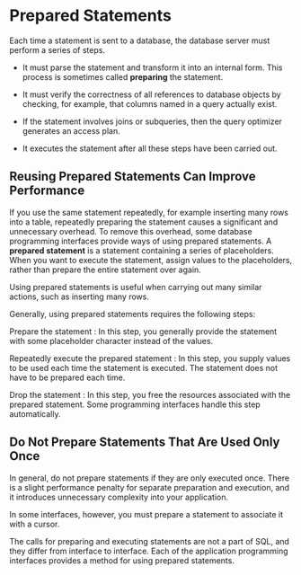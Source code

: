 <!-- loio3be13cfb6c5f10148ddba4385f67c530 -->

# Prepared Statements

Each time a statement is sent to a database, the database server must perform a series of steps.

-   It must parse the statement and transform it into an internal form. This process is sometimes called **preparing** the statement.

-   It must verify the correctness of all references to database objects by checking, for example, that columns named in a query actually exist.

-   If the statement involves joins or subqueries, then the query optimizer generates an access plan.

-   It executes the statement after all these steps have been carried out.




## Reusing Prepared Statements Can Improve Performance

If you use the same statement repeatedly, for example inserting many rows into a table, repeatedly preparing the statement causes a significant and unnecessary overhead. To remove this overhead, some database programming interfaces provide ways of using prepared statements. A **prepared statement** is a statement containing a series of placeholders. When you want to execute the statement, assign values to the placeholders, rather than prepare the entire statement over again.

Using prepared statements is useful when carrying out many similar actions, such as inserting many rows.

Generally, using prepared statements requires the following steps:

Prepare the statement
:   In this step, you generally provide the statement with some placeholder character instead of the values.

Repeatedly execute the prepared statement
:   In this step, you supply values to be used each time the statement is executed. The statement does not have to be prepared each time.

Drop the statement
:   In this step, you free the resources associated with the prepared statement. Some programming interfaces handle this step automatically.



## Do Not Prepare Statements That Are Used Only Once

In general, do not prepare statements if they are only executed once. There is a slight performance penalty for separate preparation and execution, and it introduces unnecessary complexity into your application.

In some interfaces, however, you must prepare a statement to associate it with a cursor.

The calls for preparing and executing statements are not a part of SQL, and they differ from interface to interface. Each of the application programming interfaces provides a method for using prepared statements.

